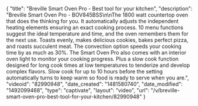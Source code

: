 {
    "title": "Breville Smart Oven Pro - Best tool for your kitchen",
    "description": "Breville Smart Oven Pro - BOV845BSS\n\nThe 1800 watt countertop oven that does the thinking for you. It automatically adjusts the independent heating elements ensuring an exact cooking process. 10 menu functions suggest the ideal temperature and time, and the oven remembers them for the next use. Toasts evenly, makes delicious cookies, bakes perfect pizza, and roasts succulent meat. The convection option speeds your cooking time by as much as 30%. The Smart Oven Pro also comes with an interior oven light to monitor your cooking progress. Plus a slow cook function designed for long cook times at low temperatures to tenderize and develop complex flavors. Slow cook for up to 10 hours before the setting automatically turns to keep warm so food is ready to serve when you are.",
    "videoid": "82990948",
    "date_created": "1481580740",
    "date_modified": "1492099468",
    "type": "captivate",
    "layout": "video",
    "url": "\/v\/breville-smart-oven-pro-best-tool-for-your-kitchen\/82990948"
}